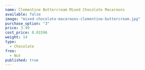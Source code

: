 ```yaml
---
name: Clementine Buttercream Mixed Chocolate Macaroons
available: false
image: "mixed-chocolate-macaroons-clementine-buttercream.jpg"
purchase_option: "3"
price: 3.99
cost_price: 0.01596
weight: 14
type: 
  - Chocolate
free: 
  - Nut
published: true
---
```


